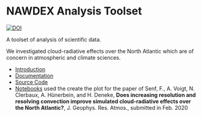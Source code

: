 # NAWDEX Analysis Toolset 
[![DOI](https://zenodo.org/badge/149758943.svg)](https://zenodo.org/badge/latestdoi/149758943)

A toolset of analysis of scientific data. 

We investigated cloud-radiative effects over the North Atlantic which are of concern in atmospheric and climate sciences.

* [Introduction](docs/content/Intro.md)
* [Documentation](https://fsenf-nawdex-analysis.readthedocs.io/en/latest/index.html)
* [Source Code](https://github.com/fsenf/proj.nawdex_analysis)
* [Notebooks](https://github.com/fsenf/nbook.2018-11_CRE-Nawdex-Aiko) used the create the plot for the paper of Senf, F., A. Voigt, N. Clerbaux, A. Hünerbein, and H. Deneke, **Does increasing resolution and resolving convection improve simulated cloud-radiative effects over the North Atlantic?**, J. Geophys. Res. Atmos., submitted in Feb. 2020
